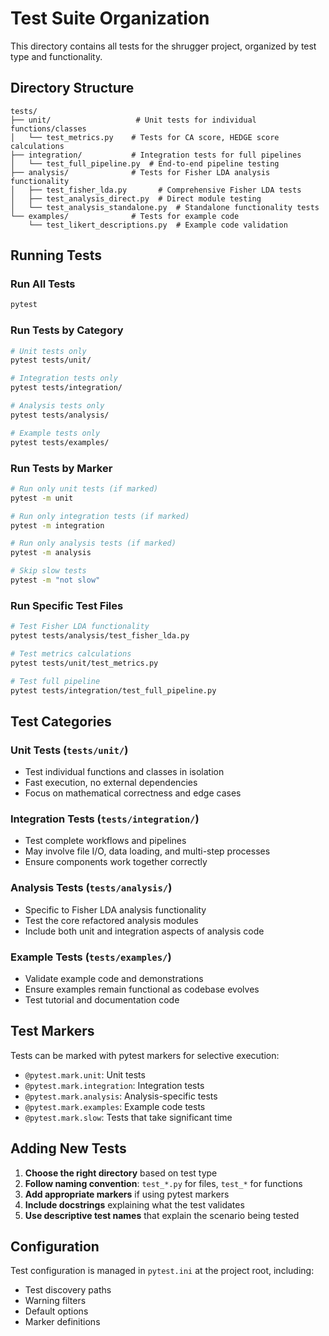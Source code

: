 # Test Suite Organization

This directory contains all tests for the shrugger project, organized by test type and functionality.

## Directory Structure

```
tests/
├── unit/                   # Unit tests for individual functions/classes
│   └── test_metrics.py    # Tests for CA score, HEDGE score calculations
├── integration/           # Integration tests for full pipelines  
│   └── test_full_pipeline.py  # End-to-end pipeline testing
├── analysis/              # Tests for Fisher LDA analysis functionality
│   ├── test_fisher_lda.py       # Comprehensive Fisher LDA tests
│   ├── test_analysis_direct.py  # Direct module testing
│   └── test_analysis_standalone.py  # Standalone functionality tests
└── examples/              # Tests for example code
    └── test_likert_descriptions.py  # Example code validation
```

## Running Tests

### Run All Tests
```bash
pytest
```

### Run Tests by Category
```bash
# Unit tests only
pytest tests/unit/

# Integration tests only  
pytest tests/integration/

# Analysis tests only
pytest tests/analysis/

# Example tests only
pytest tests/examples/
```

### Run Tests by Marker
```bash
# Run only unit tests (if marked)
pytest -m unit

# Run only integration tests (if marked)
pytest -m integration

# Run only analysis tests (if marked)
pytest -m analysis

# Skip slow tests
pytest -m "not slow"
```

### Run Specific Test Files
```bash
# Test Fisher LDA functionality
pytest tests/analysis/test_fisher_lda.py

# Test metrics calculations
pytest tests/unit/test_metrics.py

# Test full pipeline
pytest tests/integration/test_full_pipeline.py
```

## Test Categories

### Unit Tests (`tests/unit/`)
- Test individual functions and classes in isolation
- Fast execution, no external dependencies
- Focus on mathematical correctness and edge cases

### Integration Tests (`tests/integration/`)
- Test complete workflows and pipelines
- May involve file I/O, data loading, and multi-step processes
- Ensure components work together correctly

### Analysis Tests (`tests/analysis/`)
- Specific to Fisher LDA analysis functionality
- Test the core refactored analysis modules
- Include both unit and integration aspects of analysis code

### Example Tests (`tests/examples/`)
- Validate example code and demonstrations
- Ensure examples remain functional as codebase evolves
- Test tutorial and documentation code

## Test Markers

Tests can be marked with pytest markers for selective execution:

- `@pytest.mark.unit`: Unit tests
- `@pytest.mark.integration`: Integration tests  
- `@pytest.mark.analysis`: Analysis-specific tests
- `@pytest.mark.examples`: Example code tests
- `@pytest.mark.slow`: Tests that take significant time

## Adding New Tests

1. **Choose the right directory** based on test type
2. **Follow naming convention**: `test_*.py` for files, `test_*` for functions
3. **Add appropriate markers** if using pytest markers
4. **Include docstrings** explaining what the test validates
5. **Use descriptive test names** that explain the scenario being tested

## Configuration

Test configuration is managed in `pytest.ini` at the project root, including:
- Test discovery paths
- Warning filters
- Default options
- Marker definitions
